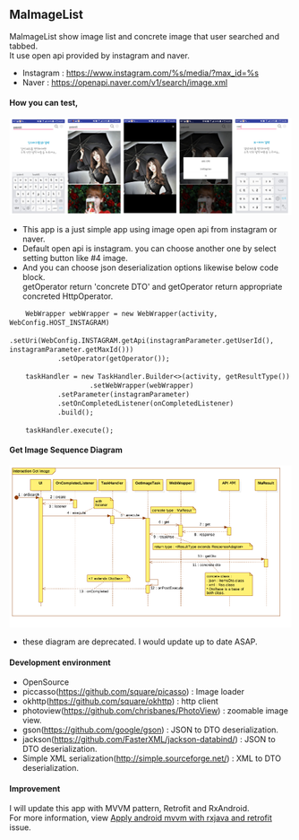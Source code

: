 ## MaImageList
MaImageList show image list and concrete image that user searched and tabbed.<br>
It use open api provided by instagram and naver.
+ Instagram : https://www.instagram.com/%s/media/?max_id=%s
+ Naver : https://openapi.naver.com/v1/search/image.xml 
 
#### How you can test,
![Alt text](/screenShot.png)
+ This app is a just simple app using image open api from instagram or naver.
+ Default open api is instagram. you can choose another one by select setting button like #4 image.
+ And you can choose json deserialization options likewise below code block.<br>
getOperator return 'concrete DTO' and getOperator return appropriate concreted HttpOperator. 
```
    WebWrapper webWrapper = new WebWrapper(activity, WebConfig.HOST_INSTAGRAM)
            .setUri(WebConfig.INSTAGRAM.getApi(instagramParameter.getUserId(), instagramParameter.getMaxId()))
            .setOperator(getOperator());

    taskHandler = new TaskHandler.Builder<>(activity, getResultType())
                    .setWebWrapper(webWrapper)
            .setParameter(instagramParameter)
            .setOnCompletedListener(onCompletedListener)
            .build();

    taskHandler.execute();
``` 

#### Get Image Sequence Diagram
![Alt text](/getImage.png)
+ these diagram are deprecated. I would update up to date ASAP. 

#### Development environment
+ OpenSource
 + piccasso(https://github.com/square/picasso) : Image loader
 + okhttp(https://github.com/square/okhttp) : http client
 + photoview(https://github.com/chrisbanes/PhotoView) : zoomable image view.
 + gson(https://github.com/google/gson) : JSON to DTO deserialization.
 + jackson(https://github.com/FasterXML/jackson-databind/) : JSON to DTO deserialization.
 + Simple XML serialization(http://simple.sourceforge.net/) : XML to DTO deserialization.

#### Improvement
I will update this app with MVVM pattern, Retrofit and RxAndroid.<br>
For more information, view [Apply android mvvm with rxjava and retrofit](https://github.com/JoosungPark/MaImageList/issues/9) issue. 